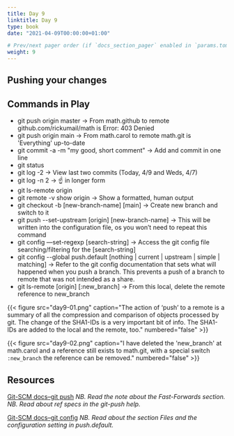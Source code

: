 ```yaml
---
title: Day 9
linktitle: Day 9
type: book
date: "2021-04-09T00:00:00+01:00"

# Prev/next pager order (if `docs_section_pager` enabled in `params.toml`)
weight: 9
---
```

## Pushing your changes

## Commands in Play
* git push origin master -> From math.github to remote github.com/rickumail/math is Error: 403 Denied
* git push origin main -> From math.carol to remote math.git is 'Everything' up-to-date
* git commit -a -m "my good, short comment" -> Add and commit in one line
* git status
* git log -2 -> View last two commits (Today, 4/9 and Weds, 4/7)
* git log -n 2 -> ☝️ in longer form
* git ls-remote origin
* git remote -v show origin -> Show a formatted, human output
* git checkout -b [new-branch-name] [main] -> Create new branch and switch to it
* git push --set-upstream [origin] [new-branch-name] -> This will be written into the configuration file, os you won’t need to repeat this command
* git config —set-regexp [search-string] -> Access the git config file searching/filtering for the [search-string]
* git config --global push.default [nothing | current | upstream | simple | matching] -> Refer to the git config documentation that sets what will happened when you push a branch. This prevents a push of a branch to remote that was not intended as a share.
* git ls-remote [origin] [:new_branch] -> From this local, delete the remote reference to new_branch

{{< figure src="day9-01.png" caption="The action of ‘push’ to a remote is a summary of all the compression and comparison of objects processed by git. The change of the SHA1-IDs is a very important bit of info. The SHA1-IDs are added to the local and the remote, too." numbered="false" >}}

{{< figure src="day9-02.png" caption="I have deleted the 'new_branch' at math.carol and a reference still exists to math.git, with a special switch `:new_branch` the reference can be removed." numbered="false" >}}

## Resources
[Git-SCM docs–git push](https://git-scm.com/docs/git-push)
_NB. Read the note about the Fast-Forwards section._  
_NB. Read about ref specs in the git-push help._  

[Git-SCM docs–git config](https://git-scm.com/docs/git-config)
_NB. Read about the section Files and the configuration setting in push.default._

